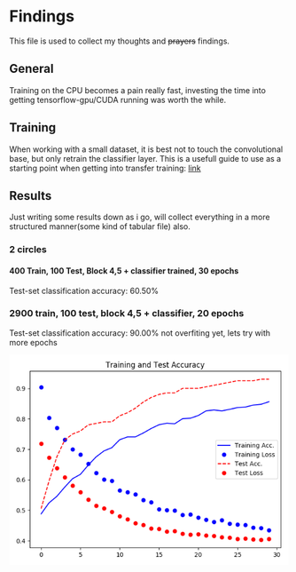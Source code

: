# Findings
This file is used to collect my thoughts and ~~prayers~~ findings. 

## General
Training on the CPU becomes a pain really fast, investing the time into getting tensorflow-gpu/CUDA running was worth the while.

## Training
When working with a small dataset, it is best not to touch the convolutional base, but only retrain the classifier layer.
This is a usefull guide to use as a starting point when getting into transfer training: [link](https://towardsdatascience.com/transfer-learning-from-pre-trained-models-f2393f124751)


## Results
Just writing some results down as i go, will collect everything in a more structured manner(some kind of tabular file) also.

### 2 circles
#### 400 Train, 100 Test, Block 4,5 + classifier trained, 30 epochs
 Test-set classification accuracy: 60.50%
 
 ### 2900 train, 100 test, block 4,5 + classifier, 20 epochs
 Test-set classification accuracy: 90.00%
 not overfiting yet, lets try with more epochs
 
 
 ![alt text](plots/3k_30ep_block4_5.png "3000 samples 30 epochs")
